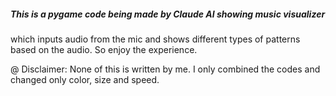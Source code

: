##### This is a pygame code being made by Claude AI showing music visualizer 
which inputs audio from the mic and shows different types of patterns based on the audio.
So enjoy the experience.

@ Disclaimer: None of this is written by me. I only combined the codes and changed only color, size and speed.
